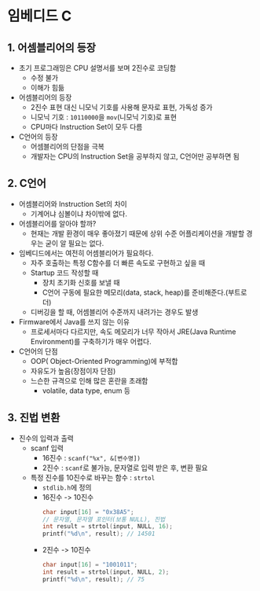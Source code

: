 # 임베디드 C
## 1. 어셈블리어의 등장
* 초기 프로그래밍은 CPU 설명서를 보며 2진수로 코딩함
  * 수정 불가
  * 이해가 힘듦 
* 어셈블리어의 등장
  * 2진수 표현 대신 니모닉 기호를 사용해 문자로 표현, 가독성 증가
  * 니모닉 기호 : `10110000`을 `mov`(니모닉 기호)로 표현
  * CPU마다 Instruction Set이 모두 다름
* C언어의 등장
  * 어셈블리어의 단점을 극복
  * 개발자는 CPU의 Instruction Set을 공부하지 않고, C언어만 공부하면 됨
## 2. C언어
* 어셈블리어와 Instruction Set의 차이
  * 기계어냐 심볼이냐 차이밖에 없다.
* 어셈블리어를 알아야 할까?
  * 현재는 개발 환경이 매우 좋아졌기 때문에 상위 수준 어플리케이션을 개발할 경우는 굳이 알 필요는 없다.
* 임베디드에서는 여전히 어셈블리어가 필요하다.
  * 자주 호출하는 특정 C함수를 더 빠른 속도로 구현하고 싶을 때
  * Startup 코드 작성할 때
    * 장치 초기화 신호를 보낼 때
    * C언어 구동에 필요한 메모리(data, stack, heap)를 준비해준다.(부트로더)
  * 디버깅을 할 때, 어셈블리어 수준까지 내려가는 경우도 발생
* Firmware에서 Java를 쓰지 않는 이유
  * 프로세서마다 다르지만, 속도 메모리가 너무 작아서 JRE(Java Runtime Environment)를 구축하기가 매우 어렵다.
* C언어의 단점
  * OOP( Object-Oriented Programming)에 부적합
  * 자유도가 높음(장점이자 단점)
  * 느슨한 규격으로 인해 많은 혼란을 초래함
    * volatile, data type, enum 등
## 3. 진법 변환
* 진수의 입력과 출력
  * scanf 입력
    * 16진수 : `scanf("%x", &[변수명])`
    * 2진수 : `scanf`로 불가능, 문자열로 입력 받은 후, 변환 필요
  * 특정 진수를 10진수로 바꾸는 함수 : `strtol`
    * `stdlib.h`에 정의 
    * 16진수 -> 10진수
        ```c
        char input[16] = "0x38A5";
        // 문자열, 문자열 포인터(보통 NULL), 진법
        int result = strtol(input, NULL, 16); 
        printf("%d\n", result); // 14501
        ```
    * 2진수 -> 10진수
        ```c
        char input[16] = "1001011";
        int result = strtol(input, NULL, 2); 
        printf("%d\n", result); // 75
        ```